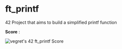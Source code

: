 # ft_printf
42 Project that aims to build a simplified printf function

**Score** : 

![vegret's 42 ft_printf Score](https://badge42.vercel.app/api/v2/clalmqrmn00060fl8q4n24adz/project/2877701)
